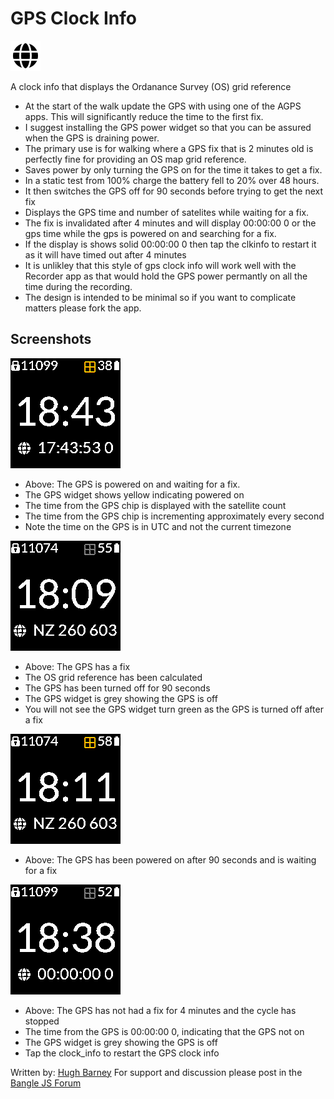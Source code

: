# GPS Clock Info

![](app.png)

A clock info that displays the Ordanance Survey (OS) grid reference

- At the start of the walk update the GPS with using one of the AGPS apps. This will
  significantly reduce the time to the first fix.
- I suggest installing the GPS power widget so that you can be assured
  when the GPS is draining power.
- The primary use is for walking where a GPS fix that is 2 minutes old is
  perfectly fine for providing an OS map grid reference.
- Saves power by only turning the GPS on for the time it takes to get a fix.
- In a static test from 100% charge the battery fell to 20% over 48 hours.
- It then switches the GPS off for 90 seconds before trying to get the next fix
- Displays the GPS time and number of satelites while waiting for a fix.
- The fix is invalidated after 4 minutes and will display 00:00:00 0
  or the gps time while the gps is powered on and searching for a fix.
- If the display is shows solid 00:00:00 0 then tap the clkinfo to restart it
  as it will have timed out after 4 minutes
- It is unlikley that this style of gps clock info will work well with the Recorder
  app as that would hold the GPS power permantly on all the time during the
  recording.
- The design is intended to be minimal so if you want to complicate matters
  please fork the app.


## Screenshots


![](screenshot0.png)

- Above: The GPS is powered on and waiting for a fix.
- The GPS widget shows yellow indicating powered on
- The time from the GPS chip is displayed with the satellite count
- The time from the GPS chip is incrementing approximately every second
- Note the time on the GPS is in UTC and not the current timezone


![](screenshot1.png)

- Above: The GPS has a fix
- The OS grid reference has been calculated
- The GPS has been turned off for 90 seconds
- The GPS widget is grey showing the GPS is off
- You will not see the GPS widget turn green as the GPS is turned off after a fix


![](screenshot2.png)

- Above: The GPS has been powered on after 90 seconds and is waiting for a fix


![](screenshot3.png)

- Above: The GPS has not had a fix for 4 minutes and the cycle has stopped
- The time from the GPS is 00:00:00 0, indicating that the GPS not on
- The GPS widget is grey showing the GPS is off
- Tap the clock_info to restart the GPS clock info




Written by: [Hugh Barney](https://github.com/hughbarney)  For support and discussion please post in the [Bangle JS Forum](http://forum.espruino.com/microcosms/1424/)
